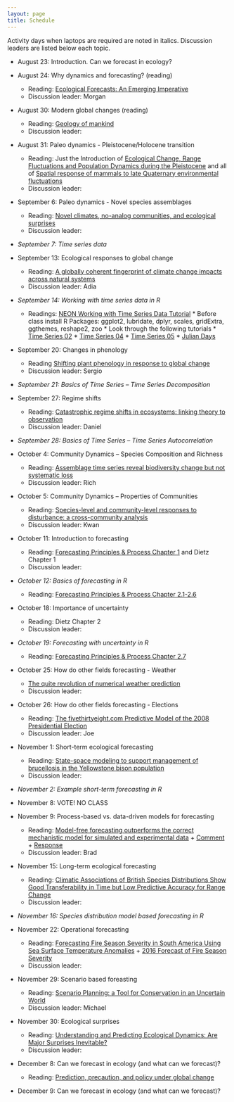 ```yaml
---
layout: page
title: Schedule
---
```

Activity days when laptops are required are noted in italics. Discussion leaders are listed below each topic.

* August 23: Introduction. Can we forecast in ecology?

* August 24: Why dynamics and forecasting? (reading)
    * Reading: [Ecological Forecasts: An Emerging Imperative](https://doi.org/10.1126/science.293.5530.657)
    * Discussion leader: Morgan

* August 30: Modern global changes (reading)
    * Reading: [Geology of mankind](https://doi.org/10.1038/415023a)
    * Discussion leader:
 
* August 31:  Paleo dynamics - Pleistocene/Holocene transition
    * Reading: Just the Introduction of
      [Ecological Change, Range Fluctuations and Population Dynamics during the Pleistocene](https://doi.org/10.1016/j.cub.2009.06.030)
      and all of
      [Spatial response of mammals to late Quaternary environmental fluctuations](http://ib.berkeley.edu/labs/barnosky/FAUNMAP_Science.pdf)
    * Discussion leader: 

* September 6: Paleo dynamics - Novel species assemblages
    * Reading: [Novel climates, no-analog communities, and ecological surprises](https://doi.org/10.1890/070037)
    * Discussion leader:
 
* *September 7: Time series data*
 
* September 13: Ecological responses to global change
    * Reading: [A globally coherent fingerprint of climate change impacts across natural systems](https://doi.org/10.1038/nature01286)
    * Discussion leader: Adia
 
* *September 14: Working with time series data in R*
    * Readings: [NEON Working with Time Series Data Tutorial](http://neondataskills.org/tutorial-series/tabular-time-series/)
          * Before class install R Packages: ggplot2, lubridate, dplyr, scales, gridExtra, ggthemes, reshape2, zoo
          * Look through the following tutorials
               *  [Time Series 02](http://neondataskills.org/R/time-series-convert-date-time-class-POSIX/)
               *  [Time Series 04](http://neondataskills.org/R/time-series-subset-dplyr/)
               *  [Time Series 05](http://neondataskills.org/R/time-series-plot-ggplot/)
               *  [Julian Days](http://neondataskills.org/R/julian-day-conversion/)

* September 20: Changes in phenology
    * Reading [Shifting plant phenology in response to global change](https://doi.org/10.1016/j.tree.2007.04.003)
    * Discussion leader: Sergio
 
* *September 21: Basics of Time Series – Time Series Decomposition*

* September 27: Regime shifts
    * Reading: [Catastrophic regime shifts in ecosystems: linking theory to observation](http://dx.doi.org/10.1016/j.tree.2003.09.002)
    * Discussion leader: Daniel
 
* *September 28: Basics of Time Series – Time Series Autocorrelation*

* October 4: Community Dynamics – Species Composition and Richness 
    * Reading: [Assemblage time series reveal biodiversity change but not systematic loss](https://doi.org/10.1126/science.1248484)
    * Discussion leader: Rich
 
* October 5: Community Dynamics – Properties of Communities
    * Reading: [Species-level and community-level responses to disturbance: a cross-community analysis](https://doi.org/10.1890/13-2250.1)
    * Discussion leader: Kwan
 
* October 11: Introduction to forecasting
    * Reading:
      [Forecasting Principles & Process Chapter 1](https://www.otexts.org/fpp/1)
      and Dietz Chapter 1
    * Discussion leader:

* *October 12: Basics of forecasting in R*
    * Reading: [Forecasting Principles & Process Chapter 2.1-2.6](https://www.otexts.org/fpp/2)

* October 18: Importance of uncertainty
    * Reading: Dietz Chapter 2
    * Discussion leader:
 
* *October 19: Forecasting with uncertainty in R*
    * Reading: [Forecasting Principles & Process Chapter 2.7](https://www.otexts.org/fpp/2/7)

* October 25: How do other fields forecasting - Weather
    * [The quite revolution of numerical weather prediction](https://doi.org/10.1038/nature14956)
    * Discussion leader:
 
* October 26: How do other fields forecasting - Elections
    * Reading:
[The fivethirtyeight.com Predictive Model of the 2008 Presidential Election](https://www.causeweb.org/cause/archive/stats/STATS_50.pdf)
    * Discussion leader: Joe
 
* November 1: Short-term ecological forecasting
    * Reading: [State-space modeling to support management of brucellosis in the Yellowstone bison population](https://doi.org/10.1890/14-1413.1) 
    * Discussion leader:
 
* *November 2: Example short-term forecasting in R*

* November 8: VOTE! NO CLASS

* November 9: Process-based vs. data-driven models for forecasting
    * Reading:
[Model-free forecasting outperforms the correct mechanistic model for simulated and experimental data](https://doi.org/10.1073/pnas.1216076110) +
[Comment](https://doi.org/10.1073/pnas.1308603110) + [Response](https://doi.org/10.1073/pnas.1312461110)
    * Discussion leader: Brad

* November 15: Long-term ecological forecasting
    * Reading: [Climatic Associations of British Species Distributions Show Good Transferability in Time but Low Predictive Accuracy for Range Change](http://dx.doi.org/10.1371/journal.pone.0040212) 
    * Discussion leader:
 
* *November 16: Species distribution model based forecasting in R*

* November 22: Operational forecasting
    * Reading:
      [Forecasting Fire Season Severity in South America Using Sea Surface Temperature Anomalies](https://doi.org/10.1126/science.1209472) +
      [2016 Forecast of Fire Season Severity](http://www.ess.uci.edu/~amazonfirerisk/ForecastWeb/SAMFSS2016.html)
    * Discussion leader:
 
* November 29: Scenario based foreasting
    * Reading: [Scenario Planning: a Tool for Conservation in an Uncertain World](10.1046/j.1523-1739.2003.01491.x)
    * Discussion leader: Michael
 
* November 30: Ecological surprises
    * Reading: [Understanding and Predicting Ecological Dynamics: Are Major Surprises Inevitable?](https://doi.org/10.1890/07-0965.1)
    * Discussion leader:

* December 8: Can we forecast in ecology (and what can we forecast)?
    * Reading: [Prediction, precaution, and policy under global change](https://doi.org/10.1126/science.1261824)

* December 9: Can we forecast in ecology (and what can we forecast)?
